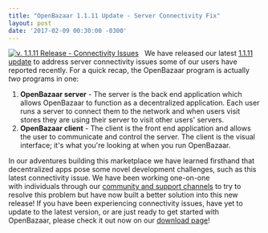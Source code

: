 ```yaml
---
title: "OpenBazaar 1.1.11 Update - Server Connectivity Fix" 
layout: post
date: '2017-02-09 00:30:00 -0300'
---
```

        
[![v. 1.1.11 Release - Connectivity Issues](1.1.11-Release-Connectivity-Issues.png)](1.1.11-Release-Connectivity-Issues.png)   We have released our latest [1.1.11 update](https://openbazaar.org/download.html) to address server connectivity issues some of our users have reported recently. For a quick recap, the OpenBazaar program is actually _two_ programs in one:

1.  **OpenBazaar server** \- The server is the back end application which allows OpenBazaar to function as a decentralized application. Each user runs a server to connect them to the network and when users visit stores they are using their server to visit other users' servers.
2.  **OpenBazaar client** \- The client is the front end application and allows the user to communicate and control the server. The client is the visual interface; it's what you're looking at when you run OpenBazaar.

In our adventures building this marketplace we have learned firsthand that decentralized apps pose some novel development challenges, such as this latest connectivity issue. We have been working one-on-one with individuals through our [community and support channels](https://openbazaar.org/community.html) to try to resolve this problem but have now built a better solution into this new release! If you have been experiencing connectivity issues, have yet to update to the latest version, or are just ready to get started with OpenBazaar, please check it out now on our [download page](https://openbazaar.org/download.html)!